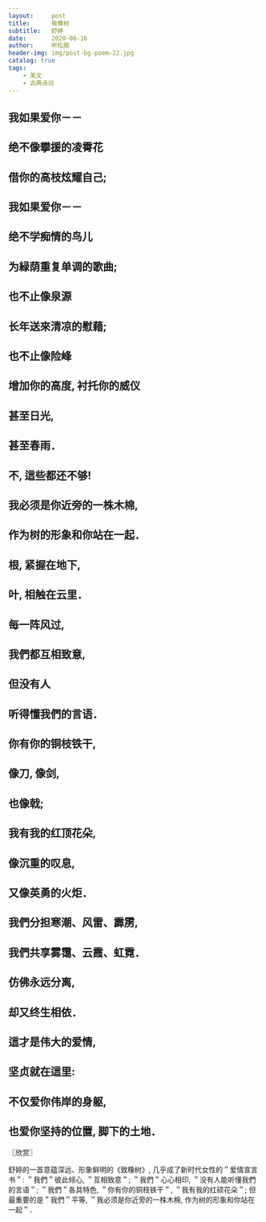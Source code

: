 ```yaml
---
layout:     post
title:      致橡树
subtitle:   舒婷
date:       2020-06-16
author:     听松阁
header-img: img/post-bg-poem-22.jpg
catalog: true
tags:
    - 美文
    - 古典诗词
---
```


## 我如果爱你－－
## 绝不像攀援的凌霄花
## 借你的高枝炫耀自己; 
## 我如果爱你－－
## 绝不学痴情的鸟儿
## 为緑荫重复单调的歌曲; 
## 也不止像泉源
## 长年送來清凉的慰藉; 
## 也不止像险峰
## 增加你的高度, 衬托你的威仪
## 甚至日光, 
## 甚至春雨．
## 不, 這些都还不够! 
## 我必须是你近旁的一株木棉, 
## 作为树的形象和你站在一起．
## 根, 紧握在地下, 
## 叶, 相触在云里．
## 每一阵风过, 
## 我們都互相致意, 
## 但没有人
## 听得懂我們的言语．
## 你有你的铜枝铁干, 
## 像刀, 像剑, 
## 也像戟; 
## 我有我的红顶花朵, 
## 像沉重的叹息, 
## 又像英勇的火炬．
## 我們分担寒潮、风雷、霹雳, 
## 我們共享雾霭、云霞、虹霓．
## 仿佛永远分离, 
## 却又终生相依．
## 這才是伟大的爱情, 
## 坚贞就在這里: 
## 不仅爱你伟岸的身躯, 
## 也爱你坚持的位置, 脚下的土地．

〖欣赏〗

舒婷的一首意蕴深远、形象鲜明的《致橡树》, 几乎成了新时代女性的＂爱情宣言书＂: ＂我們＂彼此倾心, ＂互相致意＂; ＂我們＂心心相印, ＂没有人能听懂我們的言语＂; ＂我們＂各具特色, ＂你有你的铜枝铁干＂, ＂我有我的红硕花朵＂; 但最重要的是＂我們＂平等, ＂我必须是你近旁的一株木棉, 作为树的形象和你站在一起＂．
